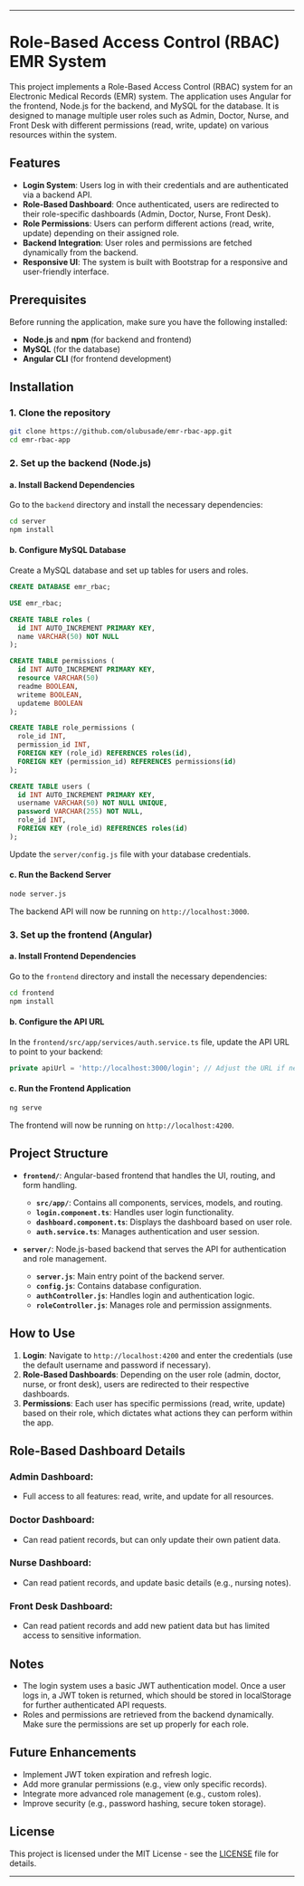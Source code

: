 
---

# Role-Based Access Control (RBAC) EMR System

This project implements a Role-Based Access Control (RBAC) system for an Electronic Medical Records (EMR) system. The application uses Angular for the frontend, Node.js for the backend, and MySQL for the database. It is designed to manage multiple user roles such as Admin, Doctor, Nurse, and Front Desk with different permissions (read, write, update) on various resources within the system.

## Features

- **Login System**: Users log in with their credentials and are authenticated via a backend API.
- **Role-Based Dashboard**: Once authenticated, users are redirected to their role-specific dashboards (Admin, Doctor, Nurse, Front Desk).
- **Role Permissions**: Users can perform different actions (read, write, update) depending on their assigned role.
- **Backend Integration**: User roles and permissions are fetched dynamically from the backend.
- **Responsive UI**: The system is built with Bootstrap for a responsive and user-friendly interface.

## Prerequisites

Before running the application, make sure you have the following installed:

- **Node.js** and **npm** (for backend and frontend)
- **MySQL** (for the database)
- **Angular CLI** (for frontend development)

## Installation

### 1. Clone the repository

```bash
git clone https://github.com/olubusade/emr-rbac-app.git
cd emr-rbac-app
```

### 2. Set up the backend (Node.js)

#### a. Install Backend Dependencies

Go to the `backend` directory and install the necessary dependencies:

```bash
cd server
npm install
```

#### b. Configure MySQL Database

Create a MySQL database and set up tables for users and roles.

```sql
CREATE DATABASE emr_rbac;

USE emr_rbac;

CREATE TABLE roles (
  id INT AUTO_INCREMENT PRIMARY KEY,
  name VARCHAR(50) NOT NULL
);

CREATE TABLE permissions (
  id INT AUTO_INCREMENT PRIMARY KEY,
  resource VARCHAR(50) 
  readme BOOLEAN,
  writeme BOOLEAN,
  updateme BOOLEAN
);

CREATE TABLE role_permissions (
  role_id INT,
  permission_id INT,
  FOREIGN KEY (role_id) REFERENCES roles(id),
  FOREIGN KEY (permission_id) REFERENCES permissions(id)
);

CREATE TABLE users (
  id INT AUTO_INCREMENT PRIMARY KEY,
  username VARCHAR(50) NOT NULL UNIQUE,
  password VARCHAR(255) NOT NULL,
  role_id INT,
  FOREIGN KEY (role_id) REFERENCES roles(id)
);

```

Update the `server/config.js` file with your database credentials.

#### c. Run the Backend Server

```bash
node server.js
```

The backend API will now be running on `http://localhost:3000`.

### 3. Set up the frontend (Angular)

#### a. Install Frontend Dependencies

Go to the `frontend` directory and install the necessary dependencies:

```bash
cd frontend
npm install
```

#### b. Configure the API URL

In the `frontend/src/app/services/auth.service.ts` file, update the API URL to point to your backend:

```typescript
private apiUrl = 'http://localhost:3000/login'; // Adjust the URL if needed
```

#### c. Run the Frontend Application

```bash
ng serve
```

The frontend will now be running on `http://localhost:4200`.

## Project Structure

- **`frontend/`**: Angular-based frontend that handles the UI, routing, and form handling.
  - **`src/app/`**: Contains all components, services, models, and routing.
  - **`login.component.ts`**: Handles user login functionality.
  - **`dashboard.component.ts`**: Displays the dashboard based on user role.
  - **`auth.service.ts`**: Manages authentication and user session.
  
- **`server/`**: Node.js-based backend that serves the API for authentication and role management.
  - **`server.js`**: Main entry point of the backend server.
  - **`config.js`**: Contains database configuration.
  - **`authController.js`**: Handles login and authentication logic.
  - **`roleController.js`**: Manages role and permission assignments.

## How to Use

1. **Login**: Navigate to `http://localhost:4200` and enter the credentials (use the default username and password if necessary).
2. **Role-Based Dashboards**: Depending on the user role (admin, doctor, nurse, or front desk), users are redirected to their respective dashboards.
3. **Permissions**: Each user has specific permissions (read, write, update) based on their role, which dictates what actions they can perform within the app.

## Role-Based Dashboard Details

### Admin Dashboard:
- Full access to all features: read, write, and update for all resources.

### Doctor Dashboard:
- Can read patient records, but can only update their own patient data.

### Nurse Dashboard:
- Can read patient records, and update basic details (e.g., nursing notes).

### Front Desk Dashboard:
- Can read patient records and add new patient data but has limited access to sensitive information.

## Notes

- The login system uses a basic JWT authentication model. Once a user logs in, a JWT token is returned, which should be stored in localStorage for further authenticated API requests.
- Roles and permissions are retrieved from the backend dynamically. Make sure the permissions are set up properly for each role.

## Future Enhancements

- Implement JWT token expiration and refresh logic.
- Add more granular permissions (e.g., view only specific records).
- Integrate more advanced role management (e.g., custom roles).
- Improve security (e.g., password hashing, secure token storage).

## License

This project is licensed under the MIT License - see the [LICENSE](LICENSE) file for details.

---
